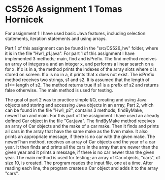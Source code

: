 # CS526 Assignment 1 Tomas Hornicek

For assignment 1 I have used basic Java features, including selection statements, iteration statements and using arrays.

Part 1 of this assignment can be found in the "src/CS526_hw" folder, where it is in the file "Hw1_p1.java". For part 1 of this assignment I have implemented 3 methods; main, find and isPrefix. The find method receives an array of integers a and an integer x, and performs a linear search on a for x. If x is in a, the method prints the indexes of the array slots where x is stored on screen. If x is no in a, it prints that x does not exist. The isPrefix method receives two strings, s1 and s2. It is assumed that the length of s1<= length of s2. The method returns true if s1 is a prefix of s2 and returns false otherwise. The main method is used for testing.

The goal of part 2 was to practice simple I/O, creating and using Java objects and storing and accessing Java objects in an array, Part 2, which can be found in the file "Hw1_p2", contains 3 methods; findByMake, newerThan and main. For this part of the assignment I have used an already defined Car object in the file "Car.java". The findByMake method receives an array of Car objects and the make of a car make. Then it finds and prints all cars in the array that have the same make as the fiven make. It also prints an appropriate message, if there is no car with the given make. The newerThan method, receives an array of Car objects and the year of a car year. It then finds and prints all the cars in the array that are newer than the given year and it prints a message, if there is no car newer than the given year. The main method is used for testing; an array of Car objects, "cars", of size 10, is created. The program reades the input file, one at a time. After reading each line, the program creates a Car object and adds it to the array "cars". 